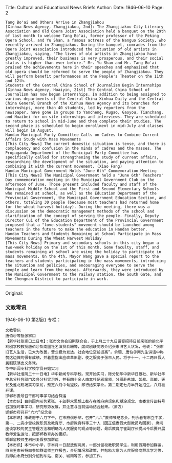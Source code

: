 Title: Cultural and Educational News Briefs
Author:
Date: 1946-06-10
Page: 2

    Tang Bo'ai and Others Arrive in Zhangjiakou
    [Xinhua News Agency, Zhangjiakou, 2nd]: The Zhangjiakou City Literary Association and Old Opera Joint Association held a banquet on the 29th of last month to welcome Tang Bo'ai, former professor of the Peking Opera School, and Yu Shan, a famous actress of the Nanguo Society, who recently arrived in Zhangjiakou. During the banquet, comrades from the Opera Joint Association introduced the situation of old artists in Zhangjiakou, saying, "The lives of old artists in Zhangjiakou have greatly improved, their business is very prosperous, and their social status is higher than ever before." Mr. Yu Shan and Mr. Tang Bo'ai praised the achievements here in their speeches and emphasized that old opera should be reformed to serve the people of Zhangjiakou. They will perform benefit performances at the People's Theater on the 11th and 12th.
    Students of the Central China School of Journalism Begin Internships
    [Xinhua News Agency, Huaiyin, 21st] The Central China School of Journalism has now begun internships. In addition to being assigned to various departments of the Central China Xinhua Daily and the Central China General Branch of the Xinhua News Agency and its branches for internships, more than 40 students, led by reporters from the newspaper, have gone in groups to Yancheng, Rugao, Gaoyou, Tianchang, and Huaibei for on-site internships and interviews. They are scheduled to return to school in mid-June and then complete their studies. The second phase is scheduled to begin enrollment in mid-July and classes will begin in August.
    Handan Municipal Party Committee Calls on Cadres to Combine Current Affairs Study with Mass Movements
    [This City News] The current domestic situation is tense, and there is complacency and confusion in the minds of cadres and the masses. The Propaganda Department of the Municipal Party Committee has specifically called for strengthening the study of current affairs, researching the development of the situation, and paying attention to combining it with the current movement. (Xiao Fang)
    Handan Municipal Government Holds "June 6th" Commemoration Meeting
    [This City News] The Municipal Government held a "June 6th" Teachers' Day commemoration meeting in the Municipal Government Club on the afternoon of June. Those present included faculty and staff of the Municipal Middle School and the First and Second Elementary Schools who remained at school, as well as the Education Department of the Provincial Government, the Municipal Government Education Section, and others, totaling 30 people (because most teachers had returned home for the wheat harvest holiday). During the meeting, there was a discussion on the democratic management methods of the school and clarification of the concept of serving the people. Finally, Deputy Director Cui of the Education Department of the Provincial Government proposed that a "love-students" movement should be launched among teachers in the future to make the education in Handan better.
    Handan Teachers and Students Remaining at School Participate in Mass Movements During the Wheat Harvest Holiday
    [This City News] Primary and secondary schools in this city began a two-week holiday on the 1st of this month. Some faculty, staff, and students remaining at school are using the holiday to participate in mass movements. On the 4th, Mayor Wang gave a special report to the teachers and students participating in the mass movements, introducing the situation and policies, and encouraging everyone to serve the people and learn from the masses. Afterwards, they were introduced by the Municipal Government to the railway station, the South Gate, and the Chengnan District to participate in work.



<hr /> 

Original: 


### 文教零讯

1946-06-10
第2版()
专栏：

    文教零讯
    唐伯＠等抵张家口
    【新华社张家口二日电】：张市文协会旧剧联合会，于上月二十九日设宴招待日前来张的前北平戏剧学校教授唐伯＠及南国社名演员俞珊等，席间剧联同志介绍张市旧艺人状况，他说：“张市旧艺人生活，已大为改善，营业极为发达，社会地位空前提高”。俞珊、唐伯＠两先生讲话中称赞这边做的很有成绩，并着重指出应改革旧剧，使之服务于张市人民。将于十一、十二两日假人民剧院演出义务戏。
    华中新闻专科学校学员开始实习
    【新华社淮阴二十一日电】华中新闻专科学校。现开始实习，除分配华中新华日报社、新华社华中总分社各部门及各分社实习外，并有四十余人由本社记者率领，分组赴盐城、如皋、高邮、天长及淮北现场实习采访，预定六月中旬返校，即行结束学业。第二期定七月半开始招生，八月被开课。
    邯郸市委号召干部时事学习结合群运
    【本市讯】目前国内形势紧张，干部群众思想上都存在着麻痹现象和糊涂观念，市委宣传部特号召加强时事学习，研究形势发展，并注意与当前运动结合起来。（萧方）
    邯郸市府召开“六六”纪念会
    【本市讯】市政府于六月下午，在市府俱乐部，召开“六六”教师节纪念会，到会者有市立中学，第一、二完小留校教职员及教育厅、市府教育科等三十人（因正值麦假大部教员均回家），席间座谈学校的民主管理方法和明确为人民服务的观点等问题，最后教育厅崔副厅长提出今后要开展教师爱生运动，把邯郸教育办的更好。
    邯郸留校师生利用麦假参加群运
    【本市讯】本市中小学，于本月一日起放假两周，一部分留校教职员学生，利用假期参加群运，四日王市长特向参加群运师生作报告，介绍情况和政策，并勉励大家为人民服务向群众学习等，后即由市府分别介绍到车站、南关、城南等区，参加工作。
